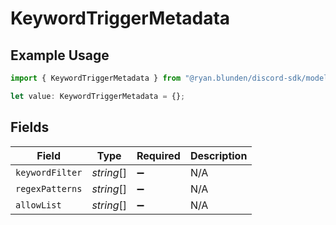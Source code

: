 # KeywordTriggerMetadata

## Example Usage

```typescript
import { KeywordTriggerMetadata } from "@ryan.blunden/discord-sdk/models/components";

let value: KeywordTriggerMetadata = {};
```

## Fields

| Field              | Type               | Required           | Description        |
| ------------------ | ------------------ | ------------------ | ------------------ |
| `keywordFilter`    | *string*[]         | :heavy_minus_sign: | N/A                |
| `regexPatterns`    | *string*[]         | :heavy_minus_sign: | N/A                |
| `allowList`        | *string*[]         | :heavy_minus_sign: | N/A                |